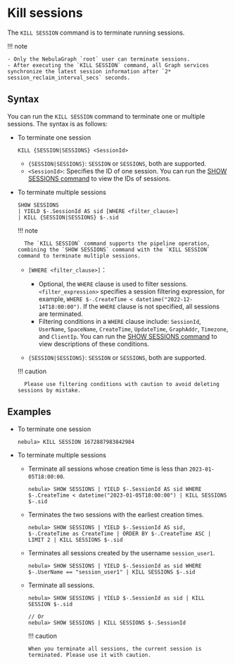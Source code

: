 # Kill sessions

The `KILL SESSION` command is to terminate running sessions.

!!! note

    - Only the NebulaGraph `root` user can terminate sessions.
    - After executing the `KILL SESSION` command, all Graph services synchronize the latest session information after `2* session_reclaim_interval_secs` seconds.

## Syntax

You can run the `KILL SESSION` command to terminate one or multiple sessions. The syntax is as follows:

- To terminate one session
  
  ```
  KILL {SESSION|SESSIONS} <SessionId>
  ```

  - `{SESSION|SESSIONS}`: `SESSION` or `SESSIONS`, both are supported. 
  - `<SessionId>`: Specifies the ID of one session. You can run the [SHOW SESSIONS command](../../3.ngql-guide/7.general-query-statements/6.show/17.show-sessions.md) to view the IDs of sessions.


- To terminate multiple sessions

  ```
  SHOW SESSIONS 
  | YIELD $-.SessionId AS sid [WHERE <filter_clause>]
  | KILL {SESSION|SESSIONS} $-.sid
  ```

  !!! note
          
        The `KILL SESSION` command supports the pipeline operation, combining the `SHOW SESSIONS` command with the `KILL SESSION` command to terminate multiple sessions.

  - `[WHERE <filter_clause>]`：
    - Optional, the `WHERE` clause is used to filter sessions. `<filter_expression>` specifies a session filtering expression, for example, `WHERE $-.CreateTime < datetime("2022-12-14T18:00:00")`. If the `WHERE` clause is not specified, all sessions are terminated.
    - Filtering conditions in a `WHERE` clause include: `SessionId`, `UserName`, `SpaceName`, `CreateTime`, `UpdateTime`, `GraphAddr`, `Timezone`, and `ClientIp`. You can run the [SHOW SESSIONS command](../../3.ngql-guide/7.general-query-statements/6.show/17.show-sessions.md) to view descriptions of these conditions.
      
  - `{SESSION|SESSIONS}`: `SESSION` or `SESSIONS`, both are supported.

  !!! caution

        Please use filtering conditions with caution to avoid deleting sessions by mistake.


## Examples

- To terminate one session
   
  ```
  nebula> KILL SESSION 1672887983842984 
  ```

- To terminate multiple sessions

  - Terminate all sessions whose creation time is less than `2023-01-05T18:00:00`.
    
    ```
    nebula> SHOW SESSIONS | YIELD $-.SessionId AS sid WHERE $-.CreateTime < datetime("2023-01-05T18:00:00") | KILL SESSIONS $-.sid
    ```

  - Terminates the two sessions with the earliest creation times.
    
    ```
    nebula> SHOW SESSIONS | YIELD $-.SessionId AS sid, $-.CreateTime as CreateTime | ORDER BY $-.CreateTime ASC | LIMIT 2 | KILL SESSIONS $-.sid
    ```

  - Terminates all sessions created by the username `session_user1`.
    
    ```
    nebula> SHOW SESSIONS | YIELD $-.SessionId as sid WHERE $-.UserName == "session_user1" | KILL SESSIONS $-.sid
    ```

  - Terminate all sessions.
    
    ```
    nebula> SHOW SESSIONS | YIELD $-.SessionId as sid | KILL SESSION $-.sid

    // Or
    nebula> SHOW SESSIONS | KILL SESSIONS $-.SessionId
    ```
    
    !!! caution
        
        When you terminate all sessions, the current session is terminated. Please use it with caution.
